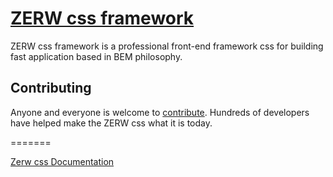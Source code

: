 # [ZERW css framework](http://zerwcss.ivanavila.com.co)

ZERW css framework  is a professional front-end framework css for building fast application based in BEM philosophy.

## Contributing

Anyone and everyone is welcome to [contribute](CONTRIBUTING.md). Hundreds of
developers have helped make the ZERW css what it is today.

=======

[Zerw css Documentation](https://github.com/ivelaval/zerw.css-documentation)


